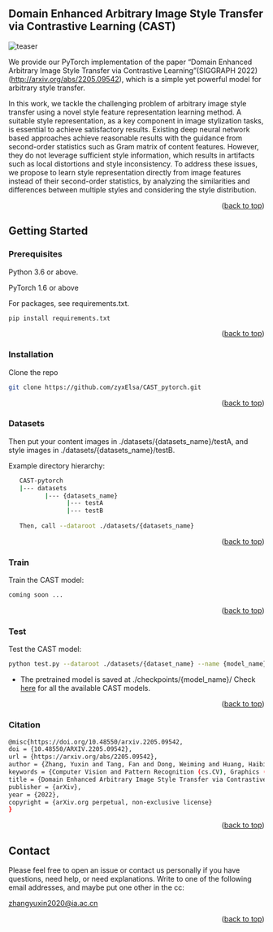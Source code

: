 <div id="top"></div>
<!--
*** Thanks for checking out the Best-README-Template. If you have a suggestion
*** that would make this better, please fork the repo and create a pull request
*** or simply open an issue with the tag "enhancement".
*** Don't forget to give the project a star!
*** Thanks again! Now go create something AMAZING! :D
-->



<!-- PROJECT SHIELDS -->
<!--
*** I'm using markdown "reference style" links for readability.
*** Reference links are enclosed in brackets [ ] instead of parentheses ( ).
*** See the bottom of this document for the declaration of the reference variables
*** for contributors-url, forks-url, etc. This is an optional, concise syntax you may use.
*** https://www.markdownguide.org/basic-syntax/#reference-style-links
-->
<!-- [![Contributors][contributors-shield]][contributors-url]
[![Forks][forks-shield]][forks-url]
[![Stargazers][stars-shield]][stars-url]
[![Issues][issues-shield]][issues-url]
[![MIT License][license-shield]][license-url]
[![LinkedIn][linkedin-shield]][linkedin-url] -->



<!-- PROJECT LOGO -->
<br />
<!-- <div align="center">
  <a href="https://github.com/othneildrew/Best-README-Template">
    <img src="images/logo.png" alt="Logo" width="80" height="80">
  </a>

  <h3 align="center">Best-README-Template</h3>

  <p align="center">
    An awesome README template to jumpstart your projects!
    <br />
    <a href="https://github.com/othneildrew/Best-README-Template"><strong>Explore the docs »</strong></a>
    <br />
    <br />
    <a href="https://github.com/othneildrew/Best-README-Template">View Demo</a>
    ·
    <a href="https://github.com/othneildrew/Best-README-Template/issues">Report Bug</a>
    ·
    <a href="https://github.com/othneildrew/Best-README-Template/issues">Request Feature</a>
  </p>
</div> -->



<!-- TABLE OF CONTENTS -->
<!-- <details>
  <summary>Table of Contents</summary>
  <ol>
    <li>
      <a href="#about-the-project">CAST</a>
      <ul>
        <li><a href="#built-with">Built With</a></li>
      </ul>
    </li>
    <li>
      <a href="#getting-started">Getting Started</a>
      <ul>
        <li><a href="#prerequisites">Prerequisites</a></li>
        <li><a href="#installation">Installation</a></li>
      </ul>
    </li>
    <li><a href="#usage">Usage</a></li>
    <li><a href="#roadmap">Roadmap</a></li>
    <li><a href="#contributing">Contributing</a></li>
    <li><a href="#license">License</a></li>
    <li><a href="#contact">Contact</a></li>
    <li><a href="#acknowledgments">Acknowledgments</a></li>
  </ol>
</details> -->



<!-- ABOUT THE PROJECT -->
## Domain Enhanced Arbitrary Image Style Transfer via Contrastive Learning (CAST)

<!-- ![teaser](./Images/teaser.png) -->
![teaser](./Images/teaser.png)


We provide our PyTorch implementation of the paper “Domain Enhanced Arbitrary Image Style Transfer via Contrastive Learning”(SIGGRAPH 2022)(http://arxiv.org/abs/2205.09542), which is a simple yet powerful model for arbitrary style transfer. 

In this work, we tackle the challenging problem of arbitrary image style transfer using a novel style feature representation learning method.
A suitable style representation, as a key component in image stylization tasks, is essential to achieve satisfactory results.
Existing deep neural network based approaches achieve reasonable results with the guidance from second-order statistics such as Gram matrix of content features.
However, they do not leverage sufficient style information, which results in artifacts such as local distortions and style inconsistency.
To address these issues, we propose to learn style representation directly from image features instead of their second-order statistics, by analyzing the similarities and differences between multiple styles and considering the style distribution.

<p align="right">(<a href="#top">back to top</a>)</p>



<!-- ### Built With -->
<!-- 
This section should list any major frameworks/libraries used to bootstrap your project. Leave any add-ons/plugins for the acknowledgements section. Here are a few examples.

* [Next.js](https://nextjs.org/)
* [React.js](https://reactjs.org/)
* [Vue.js](https://vuejs.org/)
* [Angular](https://angular.io/)
* [Svelte](https://svelte.dev/)
* [Laravel](https://laravel.com)
* [Bootstrap](https://getbootstrap.com)
* [JQuery](https://jquery.com)

<p align="right">(<a href="#top">back to top</a>)</p>
 -->


<!-- GETTING STARTED -->
## Getting Started

### Prerequisites

Python 3.6 or above.

PyTorch 1.6 or above

For packages, see requirements.txt.

  ```sh
  pip install requirements.txt
  ```

<p align="right">(<a href="#top">back to top</a>)</p>

### Installation

   Clone the repo
   ```sh
   git clone https://github.com/zyxElsa/CAST_pytorch.git
   ```

<p align="right">(<a href="#top">back to top</a>)</p>

### Datasets

   Then put your content images in ./datasets/{datasets_name}/testA, and style images in ./datasets/{datasets_name}/testB.
   
   Example directory hierarchy:
   ```sh
      CAST-pytorch
      |--- datasets
             |--- {datasets_name}
                   |--- testA
                   |--- testB
                   
      Then, call --dataroot ./datasets/{datasets_name}
   ```

<p align="right">(<a href="#top">back to top</a>)</p>

### Train

   Train the CAST model:
   ```sh
   coming soon ...
   ```
   
<p align="right">(<a href="#top">back to top</a>)</p>

### Test

   Test the CAST model:
   
   ```sh
   python test.py --dataroot ./datasets/{dataset_name} --name {model_name}
   ```
   
   * The pretrained model is saved at ./checkpoints/{model_name}/ Check [here]() for all the available CAST models.
   
<p align="right">(<a href="#top">back to top</a>)</p>


### Citation
   
   ```sh
   @misc{https://doi.org/10.48550/arxiv.2205.09542,
   doi = {10.48550/ARXIV.2205.09542},
   url = {https://arxiv.org/abs/2205.09542},
   author = {Zhang, Yuxin and Tang, Fan and Dong, Weiming and Huang, Haibin and Ma, Chongyang and Lee, Tong-Yee and Xu, Changsheng},
   keywords = {Computer Vision and Pattern Recognition (cs.CV), Graphics (cs.GR), FOS: Computer and information sciences, FOS: Computer and information sciences},
   title = {Domain Enhanced Arbitrary Image Style Transfer via Contrastive Learning},
   publisher = {arXiv},
   year = {2022},
   copyright = {arXiv.org perpetual, non-exclusive license}
   }
   ```
   
<p align="right">(<a href="#top">back to top</a>)</p>



<!-- 
<!-- USAGE EXAMPLES -->
<!-- ## Usage

Use this space to show useful examples of how a project can be used. Additional screenshots, code examples and demos work well in this space. You may also link to more resources.

_For more examples, please refer to the [Documentation](https://example.com)_

<p align="right">(<a href="#top">back to top</a>)</p> -->



<!-- ROADMAP -->
<!-- ## Roadmap

- [x] Add Changelog
- [x] Add back to top links
- [ ] Add Additional Templates w/ Examples
- [ ] Add "components" document to easily copy & paste sections of the readme
- [ ] Multi-language Support
    - [ ] Chinese
    - [ ] Spanish

See the [open issues](https://github.com/othneildrew/Best-README-Template/issues) for a full list of proposed features (and known issues).

<p align="right">(<a href="#top">back to top</a>)</p> -->



<!-- CONTRIBUTING -->
<!-- ## Contributing -->

<!-- Contributions are what make the open source community such an amazing place to learn, inspire, and create. Any contributions you make are **greatly appreciated**.

If you have a suggestion that would make this better, please fork the repo and create a pull request. You can also simply open an issue with the tag "enhancement".
Don't forget to give the project a star! Thanks again!

1. Fork the Project
2. Create your Feature Branch (`git checkout -b feature/AmazingFeature`)
3. Commit your Changes (`git commit -m 'Add some AmazingFeature'`)
4. Push to the Branch (`git push origin feature/AmazingFeature`)
5. Open a Pull Request
 -->
<!-- <p align="right">(<a href="#top">back to top</a>)</p> -->




<!-- LICENSE -->
<!-- ## License -->
<!-- 
Distributed under the MIT License. See `LICENSE.txt` for more information.
 -->
<!-- <p align="right">(<a href="#top">back to top</a>)</p> -->



<!-- CONTACT -->
## Contact

Please feel free to open an issue or contact us personally if you have questions, need help, or need explanations. Write to one of the following email addresses, and maybe put one other in the cc:

zhangyuxin2020@ia.ac.cn


<!-- 
Your Name - [@your_twitter](https://twitter.com/your_username) - email@example.com

Project Link: [https://github.com/your_username/repo_name](https://github.com/your_username/repo_name)
 -->
<p align="right">(<a href="#top">back to top</a>)</p>



<!-- ACKNOWLEDGMENTS -->
<!-- ## Acknowledgments -->
<!-- 
Use this space to list resources you find helpful and would like to give credit to. I've included a few of my favorites to kick things off!

* [Choose an Open Source License](https://choosealicense.com)
* [GitHub Emoji Cheat Sheet](https://www.webpagefx.com/tools/emoji-cheat-sheet)
* [Malven's Flexbox Cheatsheet](https://flexbox.malven.co/)
* [Malven's Grid Cheatsheet](https://grid.malven.co/)
* [Img Shields](https://shields.io)
* [GitHub Pages](https://pages.github.com)
* [Font Awesome](https://fontawesome.com)
* [React Icons](https://react-icons.github.io/react-icons/search) -->

<!-- <p align="right">(<a href="#top">back to top</a>)</p> -->



<!-- MARKDOWN LINKS & IMAGES -->
<!-- https://www.markdownguide.org/basic-syntax/#reference-style-links -->
[contributors-shield]: https://img.shields.io/github/contributors/othneildrew/Best-README-Template.svg?style=for-the-badge
[contributors-url]: https://github.com/othneildrew/Best-README-Template/graphs/contributors
[forks-shield]: https://img.shields.io/github/forks/othneildrew/Best-README-Template.svg?style=for-the-badge
[forks-url]: https://github.com/othneildrew/Best-README-Template/network/members
[stars-shield]: https://img.shields.io/github/stars/othneildrew/Best-README-Template.svg?style=for-the-badge
[stars-url]: https://github.com/othneildrew/Best-README-Template/stargazers
[issues-shield]: https://img.shields.io/github/issues/othneildrew/Best-README-Template.svg?style=for-the-badge
[issues-url]: https://github.com/othneildrew/Best-README-Template/issues
[license-shield]: https://img.shields.io/github/license/othneildrew/Best-README-Template.svg?style=for-the-badge
[license-url]: https://github.com/othneildrew/Best-README-Template/blob/master/LICENSE.txt
[linkedin-shield]: https://img.shields.io/badge/-LinkedIn-black.svg?style=for-the-badge&logo=linkedin&colorB=555
[linkedin-url]: https://linkedin.com/in/othneildrew
[product-screenshot]: images/screenshot.png
